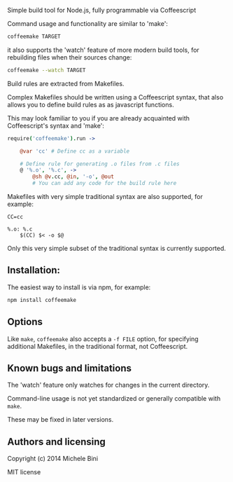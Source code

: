 Simple build tool for Node.js, fully programmable via Coffeescript

Command usage and functionality are similar to 'make':

```sh
coffeemake TARGET
```

it also supports the 'watch' feature of more modern build tools, for rebuilding files when their sources change:

```sh
coffeemake --watch TARGET
```

Build rules are extracted from Makefiles.

Complex Makefiles should be written using a Coffeescript syntax, that also allows you to define build rules as as javascript functions.

This may look familiar to you if you are already acquainted with Coffeescript's syntax and 'make':

```coffee
require('coffeemake').run ->

	@var 'cc' # Define cc as a variable

	# Define rule for generating .o files from .c files
	@ '%.o', '%.c', ->
		@sh @v.cc, @in, '-o', @out
		# You can add any code for the build rule here

```

Makefiles with very simple traditional syntax are also supported, for example:

```make
CC=cc

%.o: %.c
	$(CC) $< -o $@
```

Only this very simple subset of the traditional syntax is currently supported.


## Installation:

The easiest way to install is via npm, for example:

```sh
npm install coffeemake
```

## Options

Like `make`, `coffeemake` also accepts a `-f FILE` option, for specifying additional Makefiles, in the traditional format, not Coffeescript.


## Known bugs and limitations

The 'watch' feature only watches for changes in the current directory. 

Command-line usage is not yet standardized or generally compatible with `make`.

These may be fixed in later versions.


## Authors and licensing

Copyright (c) 2014 Michele Bini

MIT license
